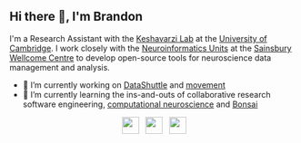 ## Hi there 👋, I'm Brandon

I'm a Research Assistant with the [Keshavarzi Lab](https://www.keshavarzilab.com/) at the [University of Cambridge](https://www.cam.ac.uk/). I work closely with the [Neuroinformatics Units](https://neuroinformatics.dev/#) at the [Sainsbury Wellcome Centre](https://www.sainsburywellcome.org/web/) to develop open-source tools for neuroscience data management and analysis.

- 🔭 I’m currently working on [DataShuttle](https://github.com/neuroinformatics-unit/datashuttle) and [movement](https://github.com/neuroinformatics-unit/movement)
- 🌱 I’m currently learning the ins-and-outs of collaborative research software engineering, [computational neuroscience](http://teaching.eng.cam.ac.uk/content/engineering-tripos-part-iib-4g3-computational-neuroscience-2023-24) and [Bonsai](https://bonsai-rx.org/)


<p align='center'
  <a href="https://twitter.com/brandon_peri"><img height="1" src="https://user-images.githubusercontent.com/13147259/110203215-bac16d00-7e64-11eb-83bf-84346d332222.png?raw=true"></a>
    <a href="[https://twitter.com/adamltyson](https://twitter.com/brandon_peri)"><img height="30" src="https://user-images.githubusercontent.com/13147259/110203215-bac16d00-7e64-11eb-83bf-84346d332222.png?raw=true"></a>&nbsp;&nbsp;
  <a href="https://scholar.google.com/citations?user=2b4povgAAAAJ"><img height="30" src="https://user-images.githubusercontent.com/13147259/110203045-d4ae8000-7e63-11eb-9822-5e4d2a7b552c.png?raw=true"></a>&nbsp;&nbsp;
<a href="https://www.linkedin.com/in/brandon-peri-aab11a153/"><img height="30" src="https://user-images.githubusercontent.com/13147259/110203105-1e976600-7e64-11eb-9f3c-04f899f94369.png?raw=true"></a>
</p>
